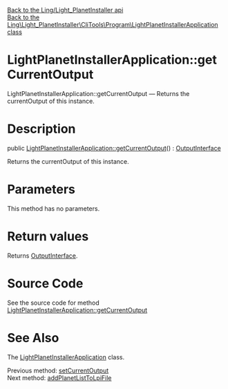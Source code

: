 [Back to the Ling/Light_PlanetInstaller api](https://github.com/lingtalfi/Light_PlanetInstaller/blob/master/doc/api/Ling/Light_PlanetInstaller.md)<br>
[Back to the Ling\Light_PlanetInstaller\CliTools\Program\LightPlanetInstallerApplication class](https://github.com/lingtalfi/Light_PlanetInstaller/blob/master/doc/api/Ling/Light_PlanetInstaller/CliTools/Program/LightPlanetInstallerApplication.md)


LightPlanetInstallerApplication::getCurrentOutput
================



LightPlanetInstallerApplication::getCurrentOutput — Returns the currentOutput of this instance.




Description
================


public [LightPlanetInstallerApplication::getCurrentOutput](https://github.com/lingtalfi/Light_PlanetInstaller/blob/master/doc/api/Ling/Light_PlanetInstaller/CliTools/Program/LightPlanetInstallerApplication/getCurrentOutput.md)() : [OutputInterface](https://github.com/lingtalfi/CliTools/blob/master/doc/api/Ling/CliTools/Output/OutputInterface.md)




Returns the currentOutput of this instance.




Parameters
================

This method has no parameters.


Return values
================

Returns [OutputInterface](https://github.com/lingtalfi/CliTools/blob/master/doc/api/Ling/CliTools/Output/OutputInterface.md).








Source Code
===========
See the source code for method [LightPlanetInstallerApplication::getCurrentOutput](https://github.com/lingtalfi/Light_PlanetInstaller/blob/master/CliTools/Program/LightPlanetInstallerApplication.php#L178-L181)


See Also
================

The [LightPlanetInstallerApplication](https://github.com/lingtalfi/Light_PlanetInstaller/blob/master/doc/api/Ling/Light_PlanetInstaller/CliTools/Program/LightPlanetInstallerApplication.md) class.

Previous method: [setCurrentOutput](https://github.com/lingtalfi/Light_PlanetInstaller/blob/master/doc/api/Ling/Light_PlanetInstaller/CliTools/Program/LightPlanetInstallerApplication/setCurrentOutput.md)<br>Next method: [addPlanetListToLpiFile](https://github.com/lingtalfi/Light_PlanetInstaller/blob/master/doc/api/Ling/Light_PlanetInstaller/CliTools/Program/LightPlanetInstallerApplication/addPlanetListToLpiFile.md)<br>

